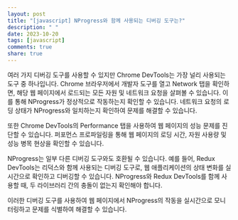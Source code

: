 ```yaml
---
layout: post
title: "[javascript] NProgress와 함께 사용되는 디버깅 도구는?"
description: " "
date: 2023-10-20
tags: [javascript]
comments: true
share: true
---
```


여러 가지 디버깅 도구를 사용할 수 있지만 Chrome DevTools는 가장 널리 사용되는 도구 중 하나입니다. Chrome 브라우저에서 개발자 도구를 열고 Network 탭을 확인하면, 해당 웹 페이지에서 로드되는 모든 자원 및 네트워크 요청을 살펴볼 수 있습니다. 이를 통해 NProgress가 정상적으로 작동하는지 확인할 수 있습니다. 네트워크 요청의 로딩 상태가 NProgress와 일치하는지 확인하여 문제를 해결할 수 있습니다.

또한 Chrome DevTools의 Performance 탭을 사용하여 웹 페이지의 성능 문제를 진단할 수 있습니다. 퍼포먼스 프로파일링을 통해 웹 페이지의 로딩 시간, 자원 사용량 및 성능 병목 현상을 확인할 수 있습니다.

NProgress는 일부 다른 디버깅 도구와도 호환될 수 있습니다. 예를 들어, Redux DevTools는 리덕스와 함께 사용되는 디버깅 도구로, 웹 애플리케이션의 상태 변화를 실시간으로 확인하고 디버깅할 수 있습니다. NProgress와 Redux DevTools를 함께 사용할 때, 두 라이브러리 간의 충돌이 없는지 확인해야 합니다.

이러한 디버깅 도구를 사용하여 웹 페이지에서 NProgress의 작동을 실시간으로 모니터링하고 문제를 식별하여 해결할 수 있습니다.
